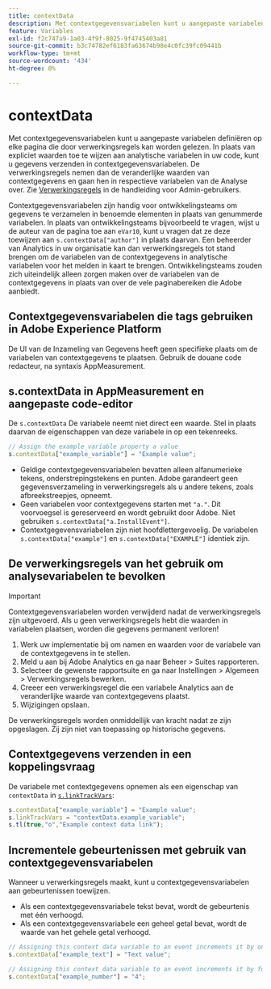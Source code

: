 ```yaml
---
title: contextData
description: Met contextgegevensvariabelen kunt u aangepaste variabelen definiëren op elke pagina die door verwerkingsregels kan worden gelezen.
feature: Variables
exl-id: f2c747a9-1a03-4f9f-8025-9f4745403a81
source-git-commit: b3c74782ef6183fa63674b98e4c0fc39fc09441b
workflow-type: tm+mt
source-wordcount: '434'
ht-degree: 0%

---
```


# contextData

Met contextgegevensvariabelen kunt u aangepaste variabelen definiëren op elke pagina die door verwerkingsregels kan worden gelezen. In plaats van expliciet waarden toe te wijzen aan analytische variabelen in uw code, kunt u gegevens verzenden in contextgegevensvariabelen. De verwerkingsregels nemen dan de veranderlijke waarden van contextgegevens en gaan hen in respectieve variabelen van de Analyse over. Zie [Verwerkingsregels](/help/admin/admin/c-processing-rules/c-processing-rules-configuration/t-processing-rules.md) in de handleiding voor Admin-gebruikers.

Contextgegevensvariabelen zijn handig voor ontwikkelingsteams om gegevens te verzamelen in benoemde elementen in plaats van genummerde variabelen. In plaats van ontwikkelingsteams bijvoorbeeld te vragen, wijst u de auteur van de pagina toe aan `eVar10`, kunt u vragen dat ze deze toewijzen aan `s.contextData["author"]` in plaats daarvan. Een beheerder van Analytics in uw organisatie kan dan verwerkingsregels tot stand brengen om de variabelen van de contextgegevens in analytische variabelen voor het melden in kaart te brengen. Ontwikkelingsteams zouden zich uiteindelijk alleen zorgen maken over de variabelen van de contextgegevens in plaats van over de vele paginabereiken die Adobe aanbiedt.

## Contextgegevensvariabelen die tags gebruiken in Adobe Experience Platform

De UI van de Inzameling van Gegevens heeft geen specifieke plaats om de variabelen van contextgegevens te plaatsen. Gebruik de douane code redacteur, na syntaxis AppMeasurement.

## s.contextData in AppMeasurement en aangepaste code-editor

De `s.contextData` De variabele neemt niet direct een waarde. Stel in plaats daarvan de eigenschappen van deze variabele in op een tekenreeks.

```js
// Assign the example_variable property a value
s.contextData["example_variable"] = "Example value";
```

* Geldige contextgegevensvariabelen bevatten alleen alfanumerieke tekens, onderstrepingstekens en punten. Adobe garandeert geen gegevensverzameling in verwerkingsregels als u andere tekens, zoals afbreekstreepjes, opneemt.
* Geen variabelen voor contextgegevens starten met `"a."`. Dit voorvoegsel is gereserveerd en wordt gebruikt door Adobe. Niet gebruiken `s.contextData["a.InstallEvent"]`.
* Contextgegevensvariabelen zijn niet hoofdlettergevoelig. De variabelen `s.contextData["example"]` en `s.contextData["EXAMPLE"]` identiek zijn.

## De verwerkingsregels van het gebruik om analysevariabelen te bevolken

>[!IMPORTANT]
>
>Contextgegevensvariabelen worden verwijderd nadat de verwerkingsregels zijn uitgevoerd. Als u geen verwerkingsregels hebt die waarden in variabelen plaatsen, worden die gegevens permanent verloren!

1. Werk uw implementatie bij om namen en waarden voor de variabele van de contextgegevens in te stellen.
2. Meld u aan bij Adobe Analytics en ga naar Beheer > Suites rapporteren.
3. Selecteer de gewenste rapportsuite en ga naar Instellingen > Algemeen > Verwerkingsregels bewerken.
4. Creeer een verwerkingsregel die een variabele Analytics aan de veranderlijke waarde van contextgegevens plaatst.
5. Wijzigingen opslaan.

De verwerkingsregels worden onmiddellijk van kracht nadat ze zijn opgeslagen. Zij zijn niet van toepassing op historische gegevens.

## Contextgegevens verzenden in een koppelingsvraag

De variabele met contextgegevens opnemen als een eigenschap van `contextData` in [`s.linkTrackVars`](../config-vars/linktrackvars.md):

```js
s.contextData["example_variable"] = "Example value";
s.linkTrackVars = "contextData.example_variable";
s.tl(true,"o","Example context data link");
```

## Incrementele gebeurtenissen met gebruik van contextgegevensvariabelen

Wanneer u verwerkingsregels maakt, kunt u contextgegevensvariabelen aan gebeurtenissen toewijzen.

* Als een contextgegevensvariabele tekst bevat, wordt de gebeurtenis met één verhoogd.
* Als een contextgegevensvariabele een geheel getal bevat, wordt de waarde van het gehele getal verhoogd.

```js
// Assigning this context data variable to an event increments it by one
s.contextData["example_text"] = "Text value";

// Assigning this context data variable to an event increments it by four
s.contextData["example_number"] = "4";
```
